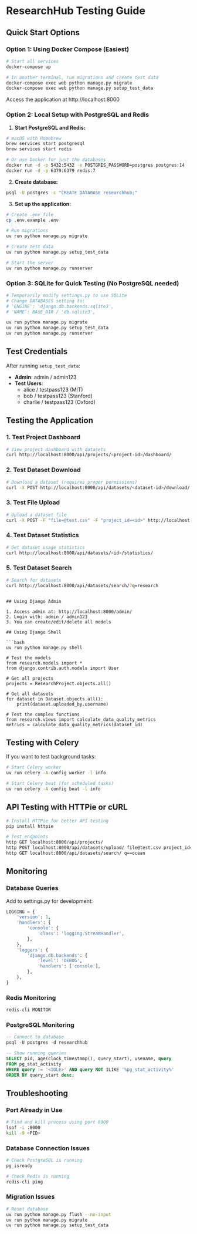 # ResearchHub Testing Guide

## Quick Start Options

### Option 1: Using Docker Compose (Easiest)

```bash
# Start all services
docker-compose up

# In another terminal, run migrations and create test data
docker-compose exec web python manage.py migrate
docker-compose exec web python manage.py setup_test_data
```

Access the application at http://localhost:8000

### Option 2: Local Setup with PostgreSQL and Redis

1. **Start PostgreSQL and Redis:**
```bash
# macOS with Homebrew
brew services start postgresql
brew services start redis

# Or use Docker for just the databases
docker run -d -p 5432:5432 -e POSTGRES_PASSWORD=postgres postgres:14
docker run -d -p 6379:6379 redis:7
```

2. **Create database:**
```bash
psql -U postgres -c "CREATE DATABASE researchhub;"
```

3. **Set up the application:**
```bash
# Create .env file
cp .env.example .env

# Run migrations
uv run python manage.py migrate

# Create test data
uv run python manage.py setup_test_data

# Start the server
uv run python manage.py runserver
```

### Option 3: SQLite for Quick Testing (No PostgreSQL needed)

```bash
# Temporarily modify settings.py to use SQLite
# Change DATABASES setting to:
# 'ENGINE': 'django.db.backends.sqlite3',
# 'NAME': BASE_DIR / 'db.sqlite3',

uv run python manage.py migrate
uv run python manage.py setup_test_data
uv run python manage.py runserver
```

## Test Credentials

After running `setup_test_data`:

- **Admin**: admin / admin123
- **Test Users**:
  - alice / testpass123 (MIT)
  - bob / testpass123 (Stanford)
  - charlie / testpass123 (Oxford)

## Testing the Application

### 1. Test Project Dashboard
```bash
# View project dashboard with datasets
curl http://localhost:8000/api/projects/<project-id>/dashboard/
```

### 2. Test Dataset Download
```bash
# Download a dataset (requires proper permissions)
curl -X POST http://localhost:8000/api/datasets/<dataset-id>/download/
```

### 3. Test File Upload
```bash
# Upload a dataset file
curl -X POST -F "file=@test.csv" -F "project_id=<id>" http://localhost:8000/api/datasets/upload/
```

### 4. Test Dataset Statistics
```bash
# Get dataset usage statistics
curl http://localhost:8000/api/datasets/<id>/statistics/
```

### 5. Test Dataset Search
```bash
# Search for datasets
curl http://localhost:8000/api/datasets/search/?q=research
```

```

## Using Django Admin

1. Access admin at: http://localhost:8000/admin/
2. Login with: admin / admin123
3. You can create/edit/delete all models

## Using Django Shell

```bash
uv run python manage.py shell

# Test the models
from research.models import *
from django.contrib.auth.models import User

# Get all projects
projects = ResearchProject.objects.all()

# Get all datasets
for dataset in Dataset.objects.all():
    print(dataset.uploaded_by.username)

# Test the complex functions
from research.views import calculate_data_quality_metrics
metrics = calculate_data_quality_metrics(dataset_id)
```

## Testing with Celery

If you want to test background tasks:

```bash
# Start Celery worker
uv run celery -A config worker -l info

# Start Celery beat (for scheduled tasks)
uv run celery -A config beat -l info
```

## API Testing with HTTPie or cURL

```bash
# Install HTTPie for better API testing
pip install httpie

# Test endpoints
http GET localhost:8000/api/projects/
http POST localhost:8000/api/datasets/upload/ file@test.csv project_id=<id>
http GET localhost:8000/api/datasets/search/ q==ocean
```

## Monitoring

### Database Queries
Add to settings.py for development:
```python
LOGGING = {
    'version': 1,
    'handlers': {
        'console': {
            'class': 'logging.StreamHandler',
        },
    },
    'loggers': {
        'django.db.backends': {
            'level': 'DEBUG',
            'handlers': ['console'],
        },
    },
}
```

### Redis Monitoring
```bash
redis-cli MONITOR
```

### PostgreSQL Monitoring
```sql
-- Connect to database
psql -U postgres -d researchhub

-- Show running queries
SELECT pid, age(clock_timestamp(), query_start), usename, query 
FROM pg_stat_activity 
WHERE query != '<IDLE>' AND query NOT ILIKE '%pg_stat_activity%' 
ORDER BY query_start desc;
```

## Troubleshooting

### Port Already in Use
```bash
# Find and kill process using port 8000
lsof -i :8000
kill -9 <PID>
```

### Database Connection Issues
```bash
# Check PostgreSQL is running
pg_isready

# Check Redis is running
redis-cli ping
```

### Migration Issues
```bash
# Reset database
uv run python manage.py flush --no-input
uv run python manage.py migrate
uv run python manage.py setup_test_data
```